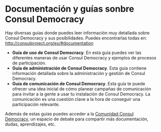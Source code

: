 # Documentación y guías sonbre Consul Democracy

Hay diversas guías donde puedes leer información muy detallada sobre Consul Democracy y sus posibilidades. Puedes encontrarlas todas en: <http://consulproject.org/es/#documentation>

- **Guía de uso de Consul Democracy**. En esta guía puedes ver las diferentes maneras de usar Consul Democracy y ejemplos de procesos de participación.
- **Guía de administración de Consul Democracy**. Esta guía contiene información detallada sobre la administración y gestión de Consul Democracy.
- **Guía de comunicación de Consul Democracy**. Esta guía te puede ofrecer una idea inicial de cómo planear campañas de comunicación para invitar a la gente a usar tu instalación de Consul Democracy. La comunicación es una cuestión clave a la hora de conseguir una participación relevante.

Además de estas guías puedes acceder a la [Comunidad Consul Democracy](http://community.consulproject.org/), un espacio de debate para compartir más documentación, dudas, aprendizajes, etc.
